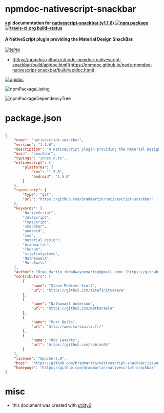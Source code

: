 # npmdoc-nativescript-snackbar

#### api documentation for  [nativescript-snackbar (v1.1.6)](https://github.com/bradmartin/nativescript-snackbar)  [![npm package](https://img.shields.io/npm/v/npmdoc-nativescript-snackbar.svg?style=flat-square)](https://www.npmjs.org/package/npmdoc-nativescript-snackbar) [![travis-ci.org build-status](https://api.travis-ci.org/npmdoc/node-npmdoc-nativescript-snackbar.svg)](https://travis-ci.org/npmdoc/node-npmdoc-nativescript-snackbar)

#### A NativeScript plugin providing the Material Design SnackBar.

[![NPM](https://nodei.co/npm/nativescript-snackbar.png?downloads=true&downloadRank=true&stars=true)](https://www.npmjs.com/package/nativescript-snackbar)

- [https://npmdoc.github.io/node-npmdoc-nativescript-snackbar/build/apidoc.html](https://npmdoc.github.io/node-npmdoc-nativescript-snackbar/build/apidoc.html)

[![apidoc](https://npmdoc.github.io/node-npmdoc-nativescript-snackbar/build/screenCapture.buildCi.browser.%252Ftmp%252Fbuild%252Fapidoc.html.png)](https://npmdoc.github.io/node-npmdoc-nativescript-snackbar/build/apidoc.html)

![npmPackageListing](https://npmdoc.github.io/node-npmdoc-nativescript-snackbar/build/screenCapture.npmPackageListing.svg)

![npmPackageDependencyTree](https://npmdoc.github.io/node-npmdoc-nativescript-snackbar/build/screenCapture.npmPackageDependencyTree.svg)



# package.json

```json

{
    "name": "nativescript-snackbar",
    "version": "1.1.6",
    "description": "A NativeScript plugin providing the Material Design SnackBar.",
    "main": "snackbar",
    "typings": "index.d.ts",
    "nativescript": {
        "platforms": {
            "ios": "1.5.0",
            "android": "1.5.0"
        }
    },
    "repository": {
        "type": "git",
        "url": "https://github.com/bradmartin/nativescript-snackbar"
    },
    "keywords": [
        "NativeScript",
        "JavaScript",
        "TypeScript",
        "snackbar",
        "android",
        "ios",
        "material design",
        "bradmartin",
        "Thorum",
        "sitefintysteve",
        "NathanaelA",
        "MarcBuils"
    ],
    "author": "Brad Martin <bradwaynemartin@gmail.com> (https://github.com/bradmartin)",
    "contributors": [
        {
            "name": "Steve McNiven-Scott",
            "url": "https://github.com/sitefinitysteve"
        },
        {
            "name": "Nathanael Anderson",
            "url": "https://github.com/NathanaelA"
        },
        {
            "name": "Marc Buils",
            "url": "http://www.marcbuils.fr/"
        },
        {
            "name": "Rob Laverty",
            "url": "https://github.com/roblav96"
        }
    ],
    "license": "Apache-2.0",
    "bugs": "https://github.com/bradmartin/nativescript-snackbar/issues",
    "homepage": "https://github.com/bradmartin/nativescript-snackbar"
}
```



# misc
- this document was created with [utility2](https://github.com/kaizhu256/node-utility2)
